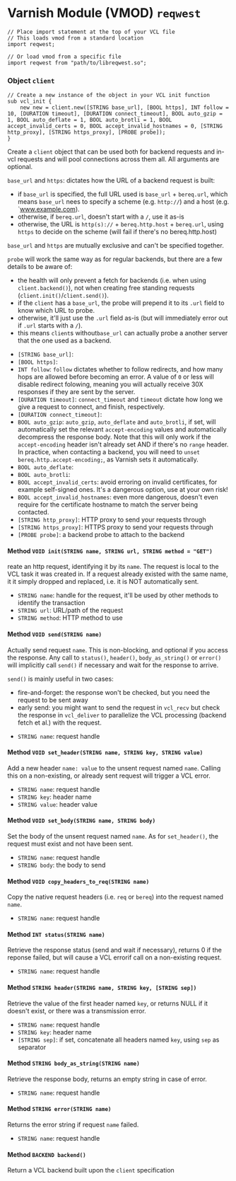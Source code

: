 <!--

   !!!!!!  WARNING: DO NOT EDIT THIS FILE!

   This file was generated from the Varnish VMOD source code.
   It will be automatically updated on each build.

-->
# Varnish Module (VMOD) `reqwest`

```vcl
// Place import statement at the top of your VCL file
// This loads vmod from a standard location
import reqwest;

// Or load vmod from a specific file
import reqwest from "path/to/libreqwest.so";
```

### Object `client`

```vcl
// Create a new instance of the object in your VCL init function
sub vcl_init {
    new new = client.new([STRING base_url], [BOOL https], INT follow = 10, [DURATION timeout], [DURATION connect_timeout], BOOL auto_gzip = 1, BOOL auto_deflate = 1, BOOL auto_brotli = 1, BOOL accept_invalid_certs = 0, BOOL accept_invalid_hostnames = 0, [STRING http_proxy], [STRING https_proxy], [PROBE probe]);
}
```

Create a `client` object that can be used both for backend requests and in-vcl requests and will pool connections across them all. All arguments are optional.

`base_url` and `https`: dictates how the URL of a backend request is built:
- if `base_url` is specified, the full URL used is `base_url` + `bereq.url`, which means `base_url` nees to specify a scheme (e.g. `http://`) and a host (e.g. `www.example.com).
- otherwise, if `bereq.url`, doesn't start with a `/`, use it as-is
- otherwise, the URL is `http(s)://` + `bereq.http.host` + `bereq.url`, using `https` to decide on the scheme (will fail if there's no bereq.http.host)

`base_url` and `https` are mutually exclusive and can't be specified together.

`probe` will work the same way as for regular backends, but there are a few details to be aware of:
- the health will only prevent a fetch for backends (i.e. when using `client.backend()`), not when creating free standing requests (`client.init()`/`client.send()`).
- if the `client` has a `base_url`, the probe will prepend it to its `.url` field to know which URL to probe.
- otherwise, it'll just use the `.url` field as-is (but will immediately error out if `.url` starts with a `/`).
- this means `client`s without`base_url` can actually probe a another server that the one used as a backend.

* `[STRING base_url]`:
* `[BOOL https]`:
* `INT follow`:
`follow` dictates whether to follow redirects, and how many hops are allowed before becoming an error. A value of `0` or less will disable redirect folowing,
meaning you will actually receive 30X responses if they are sent by the server.
* `[DURATION timeout]`:
`connect_timeout` and `timeout` dictate how long we give a request to connect, and finish, respectively.
* `[DURATION connect_timeout]`:
* `BOOL auto_gzip`:
`auto_gzip`, `auto_deflate` and `auto_brotli`, if set, will automatically set the relevant `accept-encoding` values and automatically decompress the response
body. Note that this will only work if the `accept-encoding` header isn't already set AND if there's no `range` header. In practice, when contacting a backend, you will need to `unset bereq.http.accept-encoding;`, as Varnish sets it automatically.
* `BOOL auto_deflate`:
* `BOOL auto_brotli`:
* `BOOL accept_invalid_certs`:
avoid erroring on invalid certificates, for example self-signed ones. It's a dangerous option, use at your own risk!
* `BOOL accept_invalid_hostnames`:
even more dangerous, doesn't even require for the certificate hostname to match the server being contacted.
* `[STRING http_proxy]`:
HTTP proxy to send your requests through
* `[STRING https_proxy]`:
HTTPS proxy to send your requests through
* `[PROBE probe]`:
a backend probe to attach to the backend

#### Method `VOID init(STRING name, STRING url, STRING method = "GET")`

reate an http request, identifying it by its `name`. The request is local to the VCL task it was created in. If a request already existed with the same name, it it simply dropped and replaced, i.e. it is NOT automatically sent.

* `STRING name`:
handle for the request, it'll be used by other methods to identify the transaction
* `STRING url`:
URL/path of the request
* `STRING method`:
HTTP method to use

#### Method `VOID send(STRING name)`

Actually send request `name`. This is non-blocking, and optional if you access the response. Any call to `status()`, `header()`, `body_as_string()` or `error()` will implicitly call `send()` if necessary and wait for the response to arrive.

`send()` is mainly useful in two cases:
- fire-and-forget: the response won't be checked, but you need the request to be sent away
- early send: you might want to send the request in `vcl_recv` but check the response in `vcl_deliver` to parallelize the VCL processing (backend fetch et al.) with the request.

* `STRING name`:
request handle

#### Method `VOID set_header(STRING name, STRING key, STRING value)`

Add a new header `name: value` to the unsent request named `name`. Calling this on a non-existing, or already sent request will trigger a VCL error.

* `STRING name`:
request handle
* `STRING key`:
header name
* `STRING value`:
header value

#### Method `VOID set_body(STRING name, STRING body)`

Set the body of the unsent request named `name`. As for `set_header()`, the request must exist and not have been sent.

* `STRING name`:
request handle
* `STRING body`:
the body to send

#### Method `VOID copy_headers_to_req(STRING name)`

Copy the native request headers (i.e. `req` or `bereq`) into the request named `name`.

* `STRING name`:
request handle

#### Method `INT status(STRING name)`

Retrieve the response status (send and wait if necessary), returns 0 if the reponse failed, but will cause a VCL errorif call on a non-existing request.

* `STRING name`:
request handle

#### Method `STRING header(STRING name, STRING key, [STRING sep])`

Retrieve the value of the first header named `key`, or returns NULL if it doesn't exist, or there was a transmission error.

* `STRING name`:
request handle
* `STRING key`:
header name
* `[STRING sep]`:
if set, concatenate all headers named `key`, using `sep` as separator

#### Method `STRING body_as_string(STRING name)`

Retrieve the response body, returns an empty string in case of error.

* `STRING name`:
request handle

#### Method `STRING error(STRING name)`

Returns the error string if request `name` failed.

* `STRING name`:
request handle

#### Method `BACKEND backend()`

Return a VCL backend built upon the `client` specification
